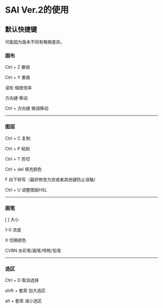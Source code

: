 # SAI Ver.2的使用

## 默认快捷键

可能因为版本不同有略微差异。

### 画布

Ctrl + Z 撤销

Ctrl + Y 重做

滚轮 缩放倍率

方向键 移动

Ctrl + 方向键 微调移动

---

### 图层

Ctrl + C 复制

Ctrl + P 粘贴

Ctrl + T 剪切

Ctrl + del 填充颜色

F 向下转写（最好修改为空或者其他键防止误触）

Ctrl + U 调整图层HSL

---

### 画笔

[ ] 大小

1-0 浓度

X 切换颜色

CVBN 水彩笔/画笔/喷枪/铅笔

---

### 选区

Ctrl + D 取消选择

shift + 套索 加大选区

alt + 套索 减小选区